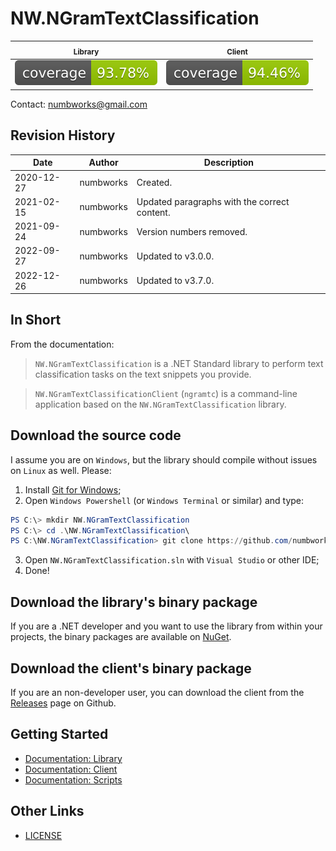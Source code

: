 # NW.NGramTextClassification

| <sub>Library</sub> | <sub>Client</sub> |
|---|---|
|![codecoverage_library.svg](codecoverage_library.svg)|![codecoverage_client.svg](codecoverage_client.svg)|

Contact: numbworks@gmail.com

## Revision History

| Date | Author | Description |
|---|---|---|
| 2020-12-27 | numbworks | Created. |
| 2021-02-15 | numbworks | Updated paragraphs with the correct content. |
| 2021-09-24 | numbworks | Version numbers removed. |
| 2022-09-27 | numbworks | Updated to v3.0.0. |
| 2022-12-26 | numbworks | Updated to v3.7.0. |

## In Short

From the documentation:

> `NW.NGramTextClassification` is a .NET Standard library to perform text classification tasks on the text snippets you provide.

> `NW.NGramTextClassificationClient` (`ngramtc`) is a command-line application based on the `NW.NGramTextClassification` library.

## Download the source code

I assume you are on `Windows`, but the library should compile without issues on `Linux` as well. Please:

1. Install [Git for Windows](https://git-scm.com/download/win);
2. Open `Windows Powershell` (or `Windows Terminal` or similar) and type:

```powershell
PS C:\> mkdir NW.NGramTextClassification
PS C:\> cd .\NW.NGramTextClassification\
PS C:\NW.NGramTextClassification> git clone https://github.com/numbworks/NW.NGramTextClassification.git
```

3. Open `NW.NGramTextClassification.sln` with `Visual Studio` or other IDE;
4. Done!

## Download the library's binary package

If you are a .NET developer and you want to use the library from within your projects, the binary packages are available on [NuGet](https://www.nuget.org/packages/NW.NGramTextClassification/).

## Download the client's binary package

If you are an non-developer user, you can download the client from the [Releases](https://github.com/numbworks/NW.NGramTextClassification/releases) page on Github.

## Getting Started

- [Documentation: Library](docs/Documentation-NW.NGramTextClassification.md)
- [Documentation: Client](docs/Documentation-NW.NGramTextClassificationClient.md)
- [Documentation: Scripts](docs/Documentation-NW.NGramTextClassificationScripts.md)

## Other Links

- [LICENSE](LICENSE)